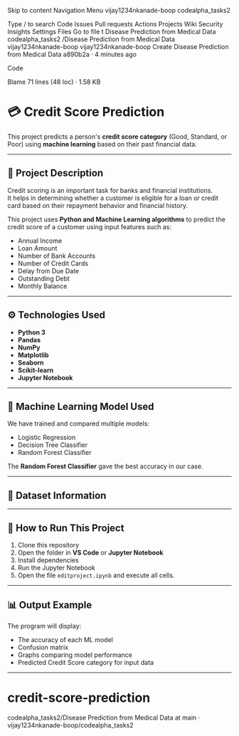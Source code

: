 Skip to content
Navigation Menu
vijay1234nkanade-boop
codealpha_tasks2

Type / to search
Code
Issues
Pull requests
Actions
Projects
Wiki
Security
Insights
Settings
Files
Go to file
t
Disease Prediction from Medical Data
codealpha_tasks2
/Disease Prediction from Medical Data
vijay1234nkanade-boop
vijay1234nkanade-boop
Create Disease Prediction from Medical Data
a890b2a
 · 
4 minutes ago

Code

Blame
71 lines (48 loc) · 1.58 KB
# 💳 Credit Score Prediction

This project predicts a person's **credit score category** (Good, Standard, or Poor) using **machine learning** based on their past financial data.

---

## 📘 Project Description

Credit scoring is an important task for banks and financial institutions.  
It helps in determining whether a customer is eligible for a loan or credit card based on their repayment behavior and financial history.

This project uses **Python and Machine Learning algorithms** to predict the credit score of a customer using input features such as:
- Annual Income  
- Loan Amount  
- Number of Bank Accounts  
- Number of Credit Cards  
- Delay from Due Date  
- Outstanding Debt  
- Monthly Balance  

---

## ⚙️ Technologies Used

- **Python 3**
- **Pandas**
- **NumPy**
- **Matplotlib**
- **Seaborn**
- **Scikit-learn**
- **Jupyter Notebook**

---

## 🧠 Machine Learning Model Used

We have trained and compared multiple models:
- Logistic Regression  
- Decision Tree Classifier  
- Random Forest Classifier  

The **Random Forest Classifier** gave the best accuracy in our case.

---

## 🧩 Dataset Information

---

## 🚀 How to Run This Project

1. Clone this repository  
2. Open the folder in **VS Code** or **Jupyter Notebook**  
3. Install dependencies  
4. Run the Jupyter Notebook  
5. Open the file `editproject.ipynb` and execute all cells.

---

## 📊 Output Example

The program will display:
- The accuracy of each ML model  
- Confusion matrix  
- Graphs comparing model performance  
- Predicted Credit Score category for input data

---


# credit-score-prediction
codealpha_tasks2/Disease Prediction from Medical Data at main · vijay1234nkanade-boop/codealpha_tasks2
